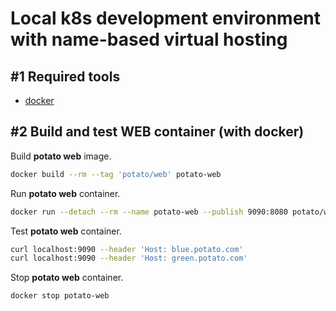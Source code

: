 Local k8s development environment with name-based virtual hosting
=================================================================


#1 Required tools
-----------------

- [docker](https://www.docker.com/)


#2 Build and test WEB container (with docker)
---------------------------------------------

Build **potato web** image.

```bash
docker build --rm --tag 'potato/web' potato-web
```

Run **potato web** container.

```bash
docker run --detach --rm --name potato-web --publish 9090:8080 potato/web
```

Test **potato web** container.

```bash
curl localhost:9090 --header 'Host: blue.potato.com'
curl localhost:9090 --header 'Host: green.potato.com'
```

Stop **potato web** container.

```bash
docker stop potato-web
```
